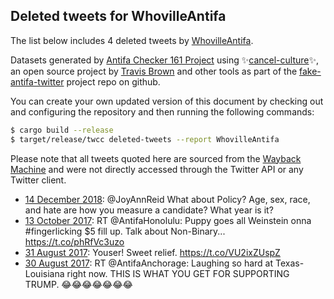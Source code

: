 ## Deleted tweets for WhovilleAntifa

The list below includes 4 deleted tweets by
[WhovilleAntifa](https://twitter.com/WhovilleAntifa).



Datasets generated by [Antifa Checker 161 Project](https://twitter.com/antifacheck161) using ✨[cancel-culture](https://github.com/travisbrown/cancel-culture)✨, an open source project by 
[Travis Brown](https://twitter.com/travisbrown) and other tools as part of the 
[fake-antifa-twitter](https://github.com/antifacheck161/fake-antifa-twitter) project repo on github.

You can create your own updated version of this document by checking out and configuring the
repository and then running the following commands:

```bash
$ cargo build --release
$ target/release/twcc deleted-tweets --report WhovilleAntifa
```

Please note that all tweets quoted here are sourced from the
[Wayback Machine](https://web.archive.org) and were not directly accessed through the Twitter API or
any Twitter client.

* [14 December 2018](https://web.archive.org/web/20181214232255/https://twitter.com/WhovilleAntifa/status/1073720017835876352): @JoyAnnReid What about Policy?  Age, sex, race, and hate are how you measure a candidate?  What year is it? <!--1073720017835876352-->
* [13 October 2017](https://web.archive.org/web/20171013165231/https://twitter.com/WhovilleAntifa/status/918882151831044096): RT @AntifaHonolulu: Puppy goes all Weinstein onna #fingerlicking $5 fill up. Talk about Non-Binary... https://t.co/phRfVc3uzo <!--918882151831044096-->
* [31 August 2017](https://web.archive.org/web/20170831033823/https://twitter.com/WhovilleAntifa/status/903099623413305344): Youser! Sweet relief. https://t.co/VU2ixZUspZ <!--903099623413305344-->
* [30 August 2017](https://web.archive.org/web/20170830141914/https://twitter.com/WhovilleAntifa/status/902898510751821825): RT @AntifaAnchorage: Laughing so hard at Texas-Louisiana right now. THIS IS WHAT YOU GET FOR SUPPORTING TRUMP. 😂😂😂😂😂😂😂 <!--902898510751821825-->
